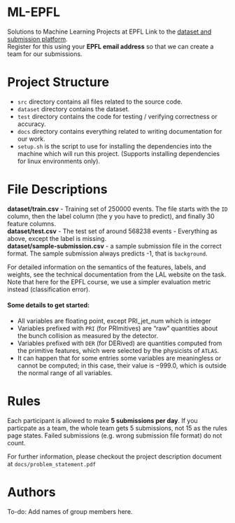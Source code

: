 # ML-EPFL
Solutions to Machine Learning Projects at EPFL
Link to the [dataset and submission platform](https://www.aicrowd.com/challenges/epfl-machine-learning-higgs).\
Register for this using your **EPFL email address** so that we can create a team for our submissions.

# Project Structure
- `src` directory contains all files related to the source code.
- `dataset` directory contains the dataset.
- `test` directory contains the code for testing / verifying correctness or accuracy.
- `docs` directory contains everything related to writing documentation for our work.
- `setup.sh` is the script to use for installing the dependencies into the machine which will run this project. (Supports installing dependencies for linux environments only).

# File Descriptions
**dataset/train.csv** - Training set of 250000 events. The file starts with the `ID` column, then the label column (the y you have to predict), and finally 30 feature columns.\
**dataset/test.csv** - The test set of around 568238 events - Everything as above, except the label is missing.\
**dataset/sample-submission.csv** - a sample submission file in the correct format. The sample submission always predicts -1, that is `background`.

For detailed information on the semantics of the features, labels, and weights, see the technical documentation from the LAL website on the task. Note that here for the EPFL course, we use a simpler evaluation metric instead (classification error).

#### Some details to get started:
- All variables are floating point, except PRI_jet_num which is integer
- Variables prefixed with `PRI` (for PRImitives) are “raw” quantities about the bunch collision as measured by the detector.
- Variables prefixed with `DER` (for DERived) are quantities computed from the primitive features, which were selected by the physicists of `ATLAS`.
- It can happen that for some entries some variables are meaningless or cannot be computed; in this case, their value is −999.0, which is outside the normal range of all variables.

# Rules
Each participant is allowed to make **5 submissions per day**. If you particpate as a team, the whole team gets 5 submissions, not 15 as the rules page states. Failed submissions (e.g. wrong submission file format) do not count.

For further information, please checkout the project description document at `docs/problem_statement.pdf`

# Authors
To-do: Add names of group members here.